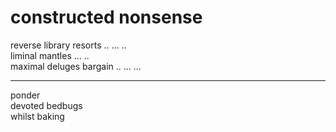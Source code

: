 # constructed nonsense

reverse library resorts .. ... ..  
liminal mantles ... ..  
maximal deluges bargain .. ... ...  

***

ponder  
devoted bedbugs  
whilst baking  
